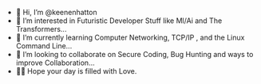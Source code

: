 - 👋 Hi, I’m @keenenhatton
- 👀 I’m interested in Futuristic Developer Stuff like Ml/Ai and The Transformers...
- 🌱 I’m currently learning Computer Networking, TCP/IP , and the Linux Command Line...
- 💞️ I’m looking to collaborate on Secure Coding, Bug Hunting and ways to improve Collaboration...
- ✌🏿 Hope your day is filled with Love.


